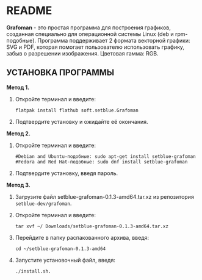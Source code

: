 # README
**Grafoman** - это простая программа для построения графиков, созданная специально для операционной системы Linux (deb и rpm-подобные).
Программа поддерживает 2 формата векторной графики: SVG и PDF, которая помогает пользователю использовать графику, забыв о разрешении изображения.
Цветовая гамма: RGB.

## УСТАНОВКА ПРОГРАММЫ
**Метод 1.**

1) Откройте терминал и введите:
   
   `flatpak install flathub soft.setblue.Grafoman`
2) Подтвердите установку и ожидайте её окончания.

**Метод 2.**

1) Откройте терминал и введите:

   `#Debian and Ubuntu-подобные:
   sudo apt-get install setblue-grafoman`
   `#Fedora and Red Hat-подобные:
   sudo dnf install setblue-grafoman`
3) Подтвердите установку, введя пароль.
   
**Метод 3.**

1) Загрузите файл setblue-grafoman-0.1.3-amd64.tar.xz из репозитория `setblue-dev/grafoman`.
2) Откройте терминал и введите:

   `tar xvf ~/ Downloads/setblue-grafoman-0.1.3-amd64.tar.xz`
3) Перейдите в папку распакованного архива, введя:

    `cd ~/setblue-grafoman-0.1.3-amd64`
4) Запустите установочный файл, введя:

   `./install.sh.`
